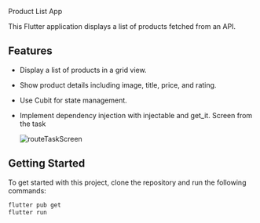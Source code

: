 Product List App

This Flutter application displays a list of products fetched from an API.

## Features
- Display a list of products in a grid view.
- Show product details including image, title, price, and rating.
- Use Cubit for state management.
- Implement dependency injection with injectable and get_it.
Screen from the task




























  ![routeTaskScreen](https://github.com/user-attachments/assets/37dc92ee-fa7a-42ae-91c1-60368bda73d9)


## Getting Started
To get started with this project, clone the repository and run the following commands:

```bash
flutter pub get
flutter run
